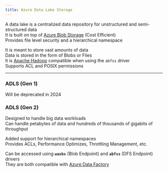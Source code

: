 ```yaml
---
title: Azure Data Lake Storage
---
```


A data lake is a centralized data repository for unstructured and semi-structured data  
It is built on top of [Azure Blob Storage](Azure%20Blob%20Storage.md) (Cost Efficient)  
Provides file level security and a hierarchical namespace

It is meant to store vast amounts of data  
Data is stored in the form of Blobs or Files  
It is [Apache Hadoop](../../../Data%20Analytics/Apache%20Hadoop/Apache%20Hadoop.md) compatible when using the `abfss` driver  
Supports ACL and POSIX permissions

---

### ADLS (Gen 1)

Will be deprecated in 2024

### ADLS (Gen 2)

Designed to handle big data workloads  
Can handle petabytes of data and hundreds of thousands of gigabits of throughput

Added support for hierarchical namespaces  
Provides ACLs, Performance Optimizes, Throttling Management, etc.

Can be accessed using **`wasbs`** (Blob Endpoint) and **`abfss`** (DFS Endpoint) drivers  
They are both compatible with [Azure Data Factory](../Azure%20Other%20Services/Azure%20Data%20Factory/Azure%20Data%20Factory.md)